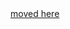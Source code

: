 <html>
<head><title>Bitly</title></head>
<body><a href="https://raw.githubusercontent.com/express42/otus-snippets/master/hw-04/PULL_REQUEST_TEMPLATE.md">moved here</a></body>
</html>
